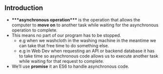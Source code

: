 ## Introduction

- **********\*\*\***********asynchronous operation**********\*\*\*********** is the operation that allows the computer to **move on** to another task while waiting for the asynchronous operation to complete.
- This means no part of our program has to be stopped.
  - e.g when we washcloth in the washing machine in the meantime we can take that free time to do something else.
  - e.g in Web Dev when requesting an API or backend database it has to take time so asynchronous code allows us to execute another task while waiting for that request to complete.
- We’ll use **promise** it an ES6 to handle asynchronous code.
